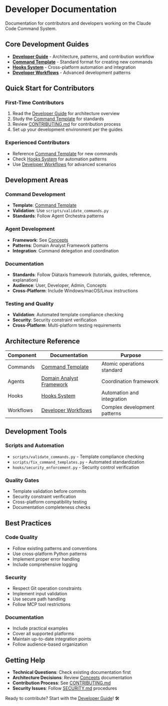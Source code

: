 # Developer Documentation

Documentation for contributors and developers working on the Claude Code Command System.

## Core Development Guides

- **[Developer Guide](developer-guide.md)** - Architecture, patterns, and contribution workflow
- **[Command Template](command-template.md)** - Standard format for creating new commands
- **[Hooks System](hooks-system.md)** - Cross-platform automation and integration
- **[Developer Workflows](developer-workflows.md)** - Advanced development patterns

## Quick Start for Contributors

### First-Time Contributors

1. Read the [Developer Guide](developer-guide.md) for architecture overview
2. Study the [Command Template](command-template.md) for standards
3. Review [CONTRIBUTING.md](../../CONTRIBUTING.md) for contribution process
4. Set up your development environment per the guides

### Experienced Contributors

- Reference [Command Template](command-template.md) for new commands
- Check [Hooks System](hooks-system.md) for automation patterns
- Use [Developer Workflows](developer-workflows.md) for advanced scenarios

## Development Areas

### Command Development

- **Template**: [Command Template](command-template.md)
- **Validation**: Use `scripts/validate_commands.py`
- **Standards**: Follow Agent Orchestra patterns

### Agent Development

- **Framework**: See [Concepts](../concepts/agent-specialist-framework.md)
- **Patterns**: Domain Analyst Framework patterns
- **Integration**: Command delegation and coordination

### Documentation

- **Standards**: Follow Diátaxis framework (tutorials, guides, reference, explanation)
- **Audience**: User, Developer, Admin, Concepts
- **Cross-Platform**: Include Windows/macOS/Linux instructions

### Testing and Quality

- **Validation**: Automated template compliance checking
- **Security**: Security constraint verification
- **Cross-Platform**: Multi-platform testing requirements

## Architecture Reference

| Component | Documentation | Purpose |
|-----------|---------------|---------|
| Commands | [Command Template](command-template.md) | Atomic operations standard |
| Agents | [Domain Analyst Framework](../concepts/agent-specialist-framework.md) | Coordination framework |
| Hooks | [Hooks System](hooks-system.md) | Automation and integration |
| Workflows | [Developer Workflows](developer-workflows.md) | Complex development patterns |

## Development Tools

### Scripts and Automation

- `scripts/validate_commands.py` - Template compliance checking
- `scripts/fix_command_templates.py` - Automated standardization
- `hooks/security_enforcement.py` - Security control verification

### Quality Gates

- Template validation before commits
- Security constraint verification
- Cross-platform compatibility testing
- Documentation completeness checks

## Best Practices

### Code Quality

- Follow existing patterns and conventions
- Use cross-platform Python patterns
- Implement proper error handling
- Include comprehensive logging

### Security

- Respect Git operation constraints
- Implement input validation
- Use secure path handling
- Follow MCP tool restrictions

### Documentation

- Include practical examples
- Cover all supported platforms
- Maintain up-to-date integration points
- Follow audience-based organization

## Getting Help

- **Technical Questions**: Check existing documentation first
- **Architecture Decisions**: Review [Concepts](../concepts/) documentation
- **Contribution Process**: See [CONTRIBUTING.md](../../CONTRIBUTING.md)
- **Security Issues**: Follow [SECURITY.md](../../SECURITY.md) procedures

Ready to contribute? Start with the [Developer Guide](developer-guide.md)! 🛠️
